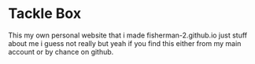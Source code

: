# Tackle Box
This my own personal website that i made fisherman-2.github.io just stuff about me i guess not really but yeah if you find this either from my main account or by chance on github.
